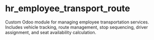 # hr_employee_transport_route
Custom Odoo module for managing employee transportation services. Includes vehicle tracking, route management, stop sequencing, driver assignment, and seat availability calculation.
